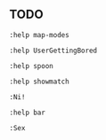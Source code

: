 TODO
-----

	:help map-modes

	:help UserGettingBored

	:help spoon

	:help showmatch

	:Ni!

	:help bar

	:Sex
	 

